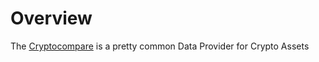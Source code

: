 
# Overview 

The [Cryptocompare](https://www.cryptocompare.com/) is a pretty common Data Provider for Crypto Assets 


